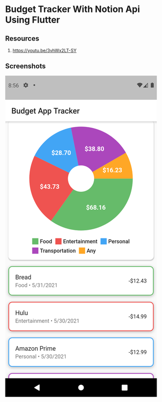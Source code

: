 # Budget Tracker With Notion Api Using Flutter

## Resources
1. https://youtu.be/3vhWx2LT-SY

## Screenshots

![Budget Tracker App](Screenshot.png)
